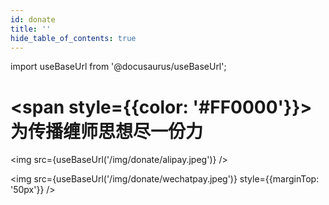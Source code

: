 ```yaml
---
id: donate
title: ''
hide_table_of_contents: true
---
```


import useBaseUrl from '@docusaurus/useBaseUrl';

<div style={{textAlign:'center', marginTop: '20px'}}>

# <span style={{color: '#FF0000'}}>为传播缠师思想尽一份力</span>

<img src={useBaseUrl('/img/donate/alipay.jpeg')} /><br/>

<img src={useBaseUrl('/img/donate/wechatpay.jpeg')} style={{marginTop: '50px'}} /><br/><br/>

<!-- <div style={{color: '#FF0000', fontSize: '18px', fontWeight: 'bold', display: 'inline-block', textAlign: 'left'}}>

捐赠行为完全自愿，且不附带任何权益要求，请三思而后行

</div> -->
<br/><br/>

<!-- <div style={{fontSize: '18px', fontWeight: 'normal', display: 'inline-block', textAlign: 'center'}}> -->

<!-- - <span style={{fontWeight: 'bold'}}>支付宝</span> -->

<!-- <img src={useBaseUrl('/img/donate/alipay.jpeg')} style={{maxWidth: '50%'}} /><br/><br/> -->

<!-- - <span style={{fontWeight: 'bold'}}>微信</span> -->

<!-- <img src={useBaseUrl('/img/donate/wechatpay.jpeg')} style={{maxWidth: '50%'}} /><br/><br/> -->

<!-- </div> -->

<!-- 
<div style={{fontSize: '18px', fontWeight: 'normal', display: 'inline-block', textAlign: 'left'}}>

- <span style={{fontWeight: 'bold'}}>ETH / BSC / Polygon</span>

  ```
  0xcd2CA42700abcdE0Ea5c86bbbEaD3f72d1Ae1ec0
  ```

- <span style={{fontWeight: 'bold'}}>Tron</span>

  ```
  TYhD4v2GxUi5BBBNXaSppatq35DDFhDspt
  ```

- <span style={{fontWeight: 'bold'}}>Bitcoin</span>

  ```
  37n628HPUQucWwfhbZHchgBo6QKFE8kzct
  ```

- <span style={{fontWeight: 'bold'}}>Polkadot</span>

  ```
  15DD2gvwVSV5ncTRG9nSCGdQaQdaPyqDR2VA34Q8M9xMWJ2w
  ```

</div> -->

</div>